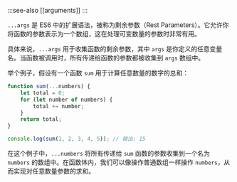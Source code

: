 :::see-also
[[arguments]]
:::

`...args` 是 ES6 中的扩展语法，被称为剩余参数（Rest Parameters）。它允许你将函数的参数表示为一个数组，这在处理可变数量的参数时非常有用。

具体来说，`...args` 用于收集函数的剩余参数，其中 `args` 是你定义的任意变量名。当函数被调用时，所有传递给函数的参数都被收集到 `args` 数组中。

举个例子，假设有一个函数 `sum` 用于计算任意数量的数字的总和：

```javascript
function sum(...numbers) {
    let total = 0;
    for (let number of numbers) {
        total += number;
    }
    return total;
}

console.log(sum(1, 2, 3, 4, 5)); // 输出: 15
```


在这个例子中，`...numbers` 将所有传递给 `sum` 函数的参数收集到一个名为 `numbers` 的数组中。在函数体内，我们可以像操作普通数组一样操作 `numbers`，从而实现对任意数量参数的求和。
